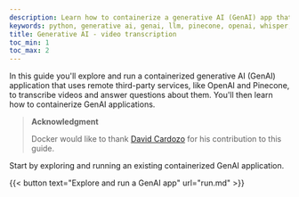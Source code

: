 ```yaml
---
description: Learn how to containerize a generative AI (GenAI) app that does video transcription.
keywords: python, generative ai, genai, llm, pinecone, openai, whisper, langchain
title: Generative AI - video transcription
toc_min: 1
toc_max: 2
---
```


In this guide you'll explore and run a containerized generative AI (GenAI) application that uses remote third-party services, like OpenAI and Pinecone, to transcribe videos and answer questions about them. You'll then learn how to containerize GenAI applications.

> **Acknowledgment**
>
> Docker would like to thank [David Cardozo](https://www.davidcardozo.com/) for
> his contribution to this guide.

Start by exploring and running an existing containerized GenAI application.

{{< button text="Explore and run a GenAI app" url="run.md" >}}